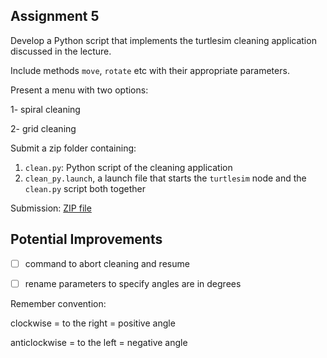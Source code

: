 ## Assignment 5

Develop a Python script that implements the turtlesim cleaning application discussed in the lecture. 

Include methods `move`, `rotate` etc with their appropriate parameters. 

Present a menu with two options:

1- spiral cleaning 

2- grid cleaning

Submit a zip folder containing:

1. `clean.py`: Python script of the cleaning application
2. `clean_py.launch`, a launch file that starts the `turtlesim` node and the `clean.py` script both together

Submission: [ZIP file](./assets/sources/clean.zip)

## Potential Improvements 

- [ ] command to abort cleaning and resume
- [ ] rename parameters to specify angles are in degrees



Remember convention: 

clockwise = to the right = positive angle

anticlockwise = to the left = negative angle

